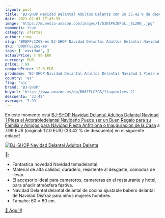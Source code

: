 ```yaml
---
layout: post
title: 'BJ-SHOP Navidad Delantal Adultos Delanta con un 33.42 % de descuento'
date: 2021-02-03 17:45:39
image: 'https://m.media-amazon.com/images/I/51NSP6INPoL._SL200_.jpg'
comments: true
category: ofertas
author: ring
slug: 'B08FFLCZGS-es BJ-SHOP Navidad Delantal Adultos Delantal Navidad 1 Pieza...'
sku: 'B08FFLCZGS-es'
tags: [ 'navidad', ]
actualPrice: 7.99 EUR
currency: EUR
price: 7.99
comparePrice: 12.0 EUR
prodname: 'BJ-SHOP Navidad Delantal Adultos Delantal Navidad 1 Pieza el Adorabledelantal Navideño Puede ser un Buen Regalo para su Familia y Amigos para Navidad  Fiesta Anfitriona o Inauguración de la Casa'
country: 'es'
flag: '🇪🇸'
brand: 'BJ-SHOP'
buyurl: 'https://www.amazon.es/dp/B08FFLCZGS/?tag=tolees-21'
descuento: '33.42'
average: '7.99'
---
```


En este momento está [BJ-SHOP Navidad Delantal Adultos Delantal Navidad 1 Pieza el Adorabledelantal Navideño Puede ser un Buen Regalo para su Familia y Amigos para Navidad  Fiesta Anfitriona o Inauguración de la Casa](https://www.amazon.es/dp/B08FFLCZGS/?tag=tolees-21) a 7.99 EUR (original: 12.0 EUR) (33.42 %  de descuento) en el siguiente enlace!

[![BJ-SHOP Navidad Delantal Adultos Delanta](https://m.media-amazon.com/images/I/51NSP6INPoL._SL200_.jpg)](https://www.amazon.es/dp/B08FFLCZGS/?tag=tolees-21)

🔎:

- Fantastica novedad Navidad temadelantal.
- Material de alta calidad, duradero, resistente al desgaste, cómodos de llevar.
- El accesorio ideal para camareros, camareras en el restaurante y hotel, para añadir atmósfera festiva.
- Navidad Delantal delantal delantal de cocina ajustable babero delantal de Navidad Disfraz para niños mujeres hombres.
- Tamaño: 60 × 80 cm.

[🛒 Aquí!!!](https://www.amazon.es/dp/B08FFLCZGS/?tag=tolees-21)
